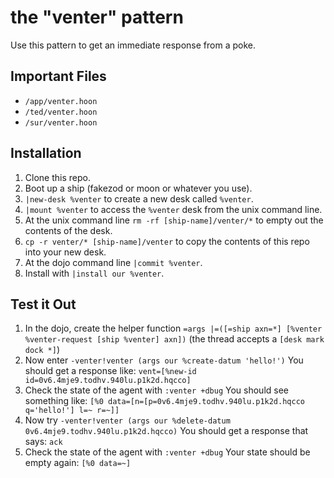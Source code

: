 # the "venter" pattern

Use this pattern to get an immediate response from a poke.

## Important Files
- `/app/venter.hoon`
- `/ted/venter.hoon`
- `/sur/venter.hoon`

## Installation
1. Clone this repo.
2. Boot up a ship (fakezod or moon or whatever you use).
4. `|new-desk %venter` to create a new desk called `%venter`.
5. `|mount %venter` to access the `%venter` desk from the unix command line.
6. At the unix command line `rm -rf [ship-name]/venter/*` to empty out the contents of the desk.
7. `cp -r venter/* [ship-name]/venter` to copy the contents of this repo into your new desk.
8. At the dojo command line `|commit %venter`.
9. Install with `|install our %venter`.

## Test it Out
1. In the dojo, create the helper function `=args |=([=ship axn=*]
   [%venter %venter-request [ship %venter] axn])` (the thread accepts a `[desk mark dock *]`)
2. Now enter `-venter!venter (args our %create-datum 'hello!')`
   You should get a response like: `vent=[%new-id id=0v6.4mje9.todhv.940lu.p1k2d.hqcco]`
3. Check the state of the agent with `:venter +dbug`
   You should see something like: `[%0 data=[n=[p=0v6.4mje9.todhv.940lu.p1k2d.hqcco q='hello!'] l=~ r=~]]`
4. Now try `-venter!venter (args our %delete-datum 0v6.4mje9.todhv.940lu.p1k2d.hqcco)`
   You should get a response that says: `ack`
5. Check the state of the agent with `:venter +dbug`
   Your state should be empty again: `[%0 data=~]`
